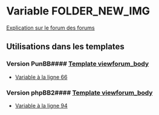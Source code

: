 # Variable FOLDER_NEW_IMG
[Explication sur le forum des forums](http://forum.forumactif.com/t294113-listing-des-variables#FOLDER_NEW_IMG)
## Utilisations dans les templates
### Version PunBB#### [Template viewforum_body](punbb/viewforum_body.md)
* [Variable à la ligne 66](../punbb/viewforum_body.tpl#L66)
### Version phpBB2#### [Template viewforum_body](subsilver/viewforum_body.md)
* [Variable à la ligne 94](../subsilver/viewforum_body.tpl#L94)